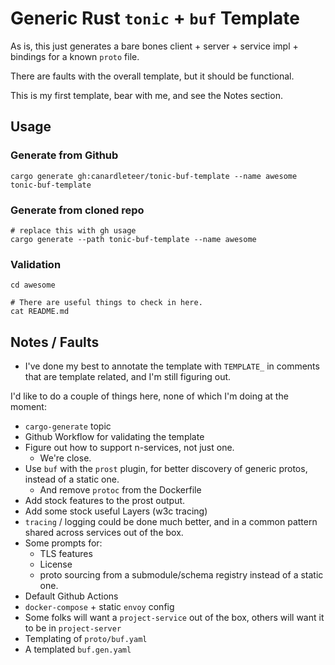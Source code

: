 # Generic Rust `tonic` + `buf` Template

As is, this just generates a bare bones client + server + service impl +
bindings for a known `proto` file.

There are faults with the overall template, but it should be functional.

This is my first template, bear with me, and see the Notes section.

## Usage

### Generate from Github

```shell
cargo generate gh:canardleteer/tonic-buf-template --name awesome tonic-buf-template
```

### Generate from cloned repo

```shell
# replace this with gh usage
cargo generate --path tonic-buf-template --name awesome
```

### Validation

```shell
cd awesome

# There are useful things to check in here.
cat README.md
```

## Notes / Faults

- I've done my best to annotate the template with `TEMPLATE_` in comments
  that are template related, and I'm still figuring out.

I'd like to do a couple of things here, none of which I'm doing at the
moment:

- `cargo-generate` topic
- Github Workflow for validating the template
- Figure out how to support n-services, not just one.
  - We're close.
- Use `buf` with the `prost` plugin, for better discovery of generic
  protos, instead of a static one.
  - And remove `protoc` from the Dockerfile
- Add stock features to the prost output.
- Add some stock useful Layers (w3c tracing)
- `tracing` / logging could be done much better, and in a common pattern shared
  across services out of the box.
- Some prompts for:
  - TLS features
  - License
  - proto sourcing from a submodule/schema registry instead of a static one.
- Default Github Actions
- `docker-compose` + static `envoy` config
- Some folks will want a `project-service` out of the box, others will want
  it to be in `project-server`
- Templating of `proto/buf.yaml`
- A templated `buf.gen.yaml`
